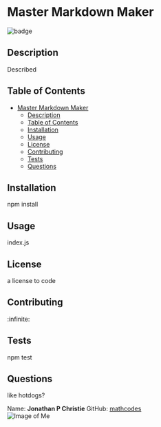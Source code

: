 
# Master Markdown Maker

![badge](https://img.shields.io/badge/License-MIT-orange/)

## Description
Described

## Table of Contents
- [Master Markdown Maker](#master-markdown-maker)
  - [Description](#description)
  - [Table of Contents](#table-of-contents)
  - [Installation](#installation)
  - [Usage](#usage)
  - [License](#license)
  - [Contributing](#contributing)
  - [Tests](#tests)
  - [Questions](#questions)

## Installation
npm install
## Usage
index.js
## License
a license to code
## Contributing
:infinite:
## Tests
npm test
## Questions
like hotdogs?

Name: __Jonathan P Christie__
GitHub: [mathcodes](https://github.com/mathcodes)  
![Image of Me](https://avatars0.githubusercontent.com/u/17928947?v=4)
